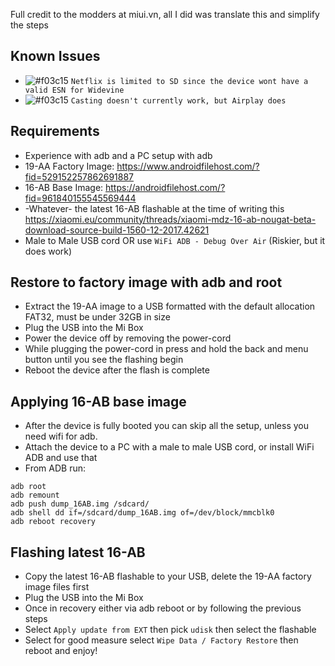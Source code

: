 Full credit to the modders at miui.vn, all I did was translate this and simplify the steps

## Known Issues
* ![#f03c15](https://placehold.it/15/f03c15/000000?text=+) `Netflix is limited to SD since the device wont have a valid ESN for Widevine`
* ![#f03c15](https://placehold.it/15/f03c15/000000?text=+) `Casting doesn't currently work, but Airplay does`

## Requirements
* Experience with adb and a PC setup with adb
* 19-AA Factory Image: https://www.androidfilehost.com/?fid=529152257862691887
* 16-AB Base Image: https://androidfilehost.com/?fid=961840155545569444
* -Whatever- the latest 16-AB flashable at the time of writing this https://xiaomi.eu/community/threads/xiaomi-mdz-16-ab-nougat-beta-download-source-build-1560-12-2017.42621
* Male to Male USB cord OR use `WiFi ADB - Debug Over Air` (Riskier, but it does work)

## Restore to factory image with adb and root
* Extract the 19-AA image to a USB formatted with the default allocation FAT32, must be under 32GB in size
* Plug the USB into the Mi Box
* Power the device off by removing the power-cord
* While plugging the power-cord in press and hold the back and menu button until you see the flashing begin
* Reboot the device after the flash is complete

## Applying 16-AB base image
* After the device is fully booted you can skip all the setup, unless you need wifi for adb.
* Attach the device to a PC with a male to male USB cord, or install WiFi ADB and use that
* From ADB run:
```
adb root
adb remount
adb push dump_16AB.img /sdcard/
adb shell dd if=/sdcard/dump_16AB.img of=/dev/block/mmcblk0
adb reboot recovery
```

## Flashing latest 16-AB
* Copy the latest 16-AB flashable to your USB, delete the 19-AA factory image files first
* Plug the USB into the Mi Box
* Once in recovery either via adb reboot or by following the previous steps
* Select `Apply update from EXT` then pick `udisk` then select the flashable
* Select for good measure select `Wipe Data / Factory Restore` then reboot and enjoy!

